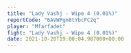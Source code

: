 ```yaml
---
title: "Lady Vashj - Wipe 4 (0.01%)"
reportCode: "6AVWPgm8tYbcFC2q"
player: "Mfarfadet"
fight: "Lady Vashj - Wipe 4 (0.01%)"
date: 2021-10-20T19:00:04.987000+00:00
---
```

